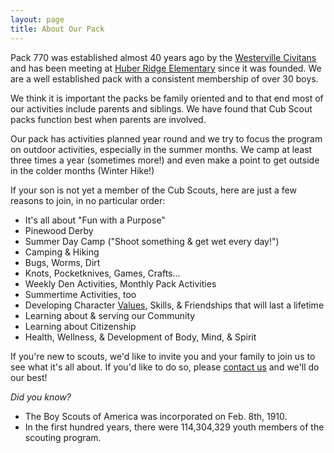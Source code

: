 ```yaml
---
layout: page
title: About Our Pack
---
```


Pack 770 was established almost 40 years ago by the [Westerville
Civitans](http://westervillecivitan.webs.com/) and has been meeting at [Huber
Ridge
Elementary](http://www.westerville.k12.oh.us/school_home.aspx?schoolID=17)
since it was founded. We are a well established pack with a consistent
membership of over 30 boys.

We think it is important the packs be family oriented and to that end most of
our activities include parents and siblings.  We have found that Cub Scout
packs function best when parents are involved.

Our pack has activities planned year round and we try to focus the program on
outdoor activities, especially in the summer months.  We camp at least three
times a year (sometimes more!) and even make a point to get outside in the
colder months (Winter Hike!)

If your son is not yet a member of the Cub Scouts, here are just a few reasons
to join, in no particular order:

  - It's all about "Fun with a Purpose"
  - Pinewood Derby
  - Summer Day Camp ("Shoot something & get wet every day!")
  - Camping & Hiking
  - Bugs, Worms, Dirt
  - Knots, Pocketknives, Games, Crafts...
  - Weekly Den Activities, Monthly Pack Activities
  - Summertime Activities, too
  - Developing Character [Values](http://www.scouting.org/scoutsource/cubscouts/parents/about/characterdevelopment.aspx), Skills, & Friendships that will last a lifetime
  - Learning about & serving our Community
  - Learning about Citizenship
  - Health, Wellness, & Development of Body, Mind, & Spirit
  
If you're new to scouts, we'd like to invite you and your family to join us to
see what it's all about. If you'd like to do so, please [contact us](/contact) and we'll do
our best!

_Did you know?_

  - The Boy Scouts of America was incorporated on Feb. 8th, 1910.
  - In the first hundred years, there were 114,304,329 youth members of the scouting program.
